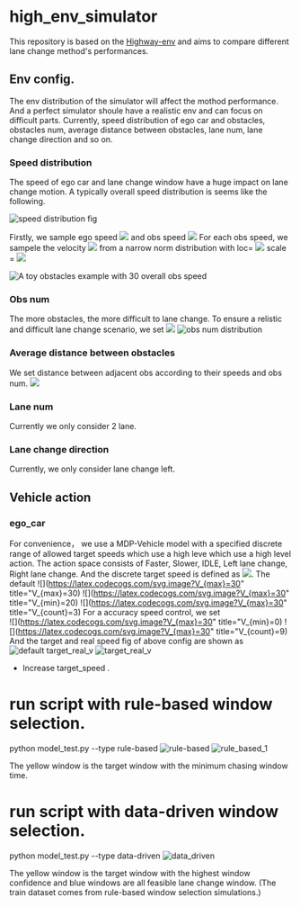 # high_env_simulator
This repository is based on the [Highway-env](https://github.com/eleurent/highway-env) and aims to compare different lane change method's performances.

## Env config.
The env distribution of the simulator will affect the mothod performance. And a perfect simulator shoule have a realistic env and can focus on difficult parts. 
Currently, speed distribution of ego car and obstacles, obstacles num, average distance between obstacles, lane num, lane change direction and so on.

### Speed distribution
The speed of ego car and lane change window have a huge impact on lane change motion. A typically overall speed distribution is seems like the following.

![speed distribution fig](https://user-images.githubusercontent.com/80379828/112961465-fa375c80-9177-11eb-850e-36b0ed17822b.png "speed_distribution_fig")

Firstly, we sample ego speed 
![](http://latex.codecogs.com/svg.latex?V_{ego})
and obs speed 
![](http://latex.codecogs.com/svg.latex?V_{obs})
For each obs speed, we sampele the velocity 
![](http://latex.codecogs.com/svg.latex?V_{0bs_i})
from a narrow norm distribution with loc=
![](http://latex.codecogs.com/svg.latex?V_{obs_i})
scale = 
![](http://latex.codecogs.com/svg.latex?V_{obs_i}^{0.5})

![A toy obstacles example with 30 overall obs speed](https://user-images.githubusercontent.com/80379828/112961543-0de2c300-9178-11eb-98b6-3c76b9bbd61d.png "an obs speed distribution")

### Obs num
The more obstacles, the more difficult to lane change. To ensure a relistic and difficult lane change scenario, we set 
![](https://latex.codecogs.com/svg.image?N_{obs}=Int(N(8,&space;2))&space;)
![obs num distribution](https://user-images.githubusercontent.com/80379828/112961643-23f08380-9178-11eb-8bc6-4f5ea16a4d4a.png "obs num distribution")

### Average distance between obstacles
We set distance between adjacent obs according to their speeds and obs num.
![](https://latex.codecogs.com/svg.image?D_{obs}=max(D_{safe},&space;\frac{200}{obs_{num}}&plus;U(-4,&space;4)))


### Lane num
Currently we only consider 2 lane.
### Lane change direction
Currently, we only consider lane change left.

## Vehicle action
### ego_car
For convenience， we use a MDP-Vehicle model with a specified discrete range of allowed target speeds which use a high leve which use a high level action.
The action space consists of Faster, Slower, IDLE, Left lane change, Right lane change. And the discrete target speed is defined as 
![](https://latex.codecogs.com/svg.image?V_{target}=V_{min}&plus;V_{index}*\frac{(V_{max}-V_{min})}{V_{count}-1). The default 
![](https://latex.codecogs.com/svg.image?V_{max}=30" title="V_{max}=30)
![](https://latex.codecogs.com/svg.image?V_{max}=30" title="V_{min}=20)
![](https://latex.codecogs.com/svg.image?V_{max}=30" title="V_{count}=3)
For a accuracy speed control, we set  
![](https://latex.codecogs.com/svg.image?V_{max}=30" title="V_{min}=0)
![](https://latex.codecogs.com/svg.image?V_{max}=30" title="V_{count}=9)
And the target and real speed fig of above config are shown as
![default target_real_v](https://user-images.githubusercontent.com/80379828/112982037-8fdde680-918e-11eb-9a02-ce84d1ef6378.png "default target_real_v")
![target_real_v](https://user-images.githubusercontent.com/80379828/112982376-febb3f80-918e-11eb-8a5a-75f2e5d09b2d.png "target_real_v")


* Increase target_speed .
# run script with rule-based window selection.
python model_test.py --type rule-based
![rule-based](https://user-images.githubusercontent.com/80379828/112783305-a0546b00-9081-11eb-8bf8-17dbbe4ce476.gif)
![rule_based_1](https://user-images.githubusercontent.com/80379828/112783501-09d47980-9082-11eb-9a26-f211209a4b09.gif)

The yellow window is the target window with the minimum chasing window time.



# run script with data-driven window selection.

python model_test.py --type data-driven
![data_driven](https://user-images.githubusercontent.com/80379828/112783107-199f8e00-9081-11eb-91e4-5f5a6898edb3.gif)

The yellow window is the target window with the highest window confidence and blue windows are all feasible lane change window.
(The train dataset comes from rule-based window selection simulations.)
